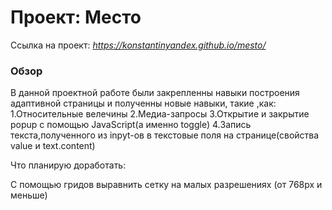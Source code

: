 # Проект: Место

Ссылка на проект:
*https://konstantinyandex.github.io/mesto/*

### Обзор

В данной проектной работе были закрепленны навыки  построения адаптивной страницы и полученны новые навыки, такие ,как:
1.Относительные велечины
2.Медиа-запросы
3.Открытие и закрытие popup с помощью JavaScript(а именно toggle)
4.Запись текста,полученного из inpyt-ов в текстовые поля на странице(свойства value и text.content)

Что планирую доработать:

С помощью гридов выравнить сетку на малых разрешениях (от 768px и меньше)



